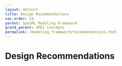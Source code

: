 ```yaml
---
layout: default
title: Design Recommendations
nav_order: 14
parent: SpesML Modeling Framework
grand_parent: SPES Concepts
permalink: /modeling_framework/recommendations.html
---
```

# Design Recommendations
